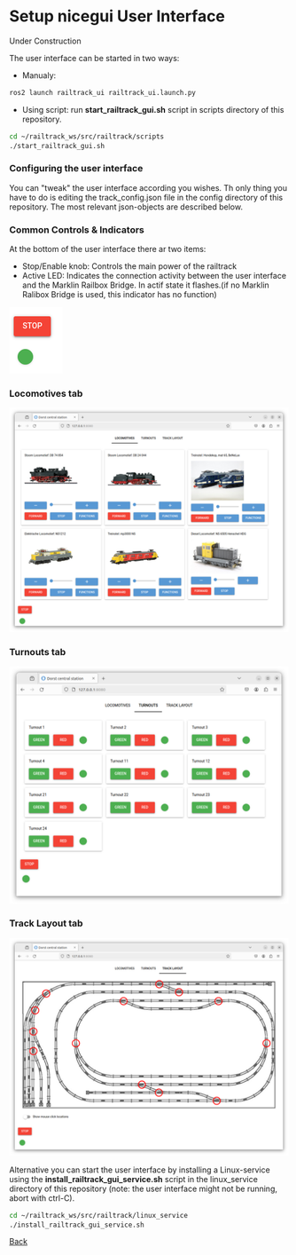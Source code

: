 # Setup nicegui User Interface

Under Construction

The user interface can be started in two ways:
* Manualy:
```bash
ros2 launch railtrack_ui railtrack_ui.launch.py
```
* Using script: run __start_railtrack_gui.sh__ script in scripts directory of this repository.
```bash
cd ~/railtrack_ws/src/railtrack/scripts
./start_railtrack_gui.sh
```
### Configuring the user interface
You can "tweak" the user interface according you wishes. Th only thing you have to do is editing the track_config.json file in the config directory of this repository.
The most relevant json-objects are described below.

### Common Controls & Indicators
At the bottom of the user interface there ar two items:
* Stop/Enable knob: Controls the main power of the railtrack
* Active LED: Indicates the connection activity between the user interface and the Marklin Railbox Bridge. In actif state it flashes.(if no Marklin Ralibox Bridge is used, this indicator has no function)

![Image](images/Screenshot%20Common%20Controls%20and%20Indicators.png)

### Locomotives tab
![Image](images/Screenshot%20Locomotives.png)

### Turnouts tab
![Image](images/Screenshot%20Turnouts.png)

### Track Layout tab
![Image](images/Screenshot%20Track%20Layout.png)


Alternative you can start the user interface by installing a Linux-service using the __install_railtrack_gui_service.sh__ script in the linux_service directory of this repository (note: the user interface might not be running, abort with ctrl-C).
```bash
cd ~/railtrack_ws/src/railtrack/linux_service
./install_railtrack_gui_service.sh
```

[Back](../README.md)